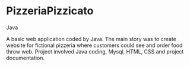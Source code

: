 # PizzeriaPizzicato
Java

A basic web application coded by Java. The main story was to create website for fictional pizzeria where customers could see and order food throw web. Project involved Java coding, Mysql, HTML, CSS and project documentation.
